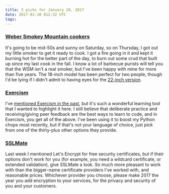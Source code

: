 ```yaml
---
title: 3 picks for January 20, 2017
date: 2017-01-20 012:32 UTC
tags:
---
```


### [Weber Smokey Mountain cookers](http://amzn.to/2iHLizP)

It's going to be mid-50s and sunny on Saturday, so on Thursday, I got out my little smoker to get it ready to cook. I got a fire going in it and kept it burning hot for the better part of the day, to burn out some crud that built up since my last cook in the fall. I know a lot of barbecue purists will tell you that the WSM isn't a real smoker, but I've been happy with mine for more than five years. The 18-inch model has been perfect for two people, though I'd be lying if I didn't admit to having eyes for the [22-inch version](http://amzn.to/2juj1dc).

### [Exercism](http://exercism.io)

I've [mentioned Exercism in the past](/posts/2016/04/learning-elixir-slowly.html), but it's such a wonderful learning tool that I wanted to highlight it here. I still believe that deliberate practice and receiving/giving peer feedback are the best ways to learn to code, and in Exercism, you get all of the above. I've been using it to boost my Python chops most recently, but if that's not your language of choice, just pick from one of the thirty-plus other options they provide.

### [SSLMate](https://sslmate.com)

Last week I mentioned Let's Encrypt for free security certificates, but if their options don't work for you (for example, you need a wildcard certificate, or extended validation), give SSLMate a look. So much more pleasant to work with than the bigger-name certificate providers I've worked with, and reasonable prices. Whichever provider you choose, please make 2017 the year you add encryption to your services, for the privacy and security of you and your customers.
